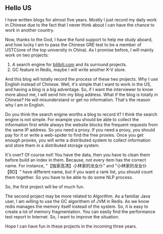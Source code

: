Hello US
---

I have written blogs for almost five years. Mostly I just record my daily work in Chinese due to the fact that I never think about I can have the chance to work in another country.

Now, thanks to the God, I have the fund support to help me study aboard, and how lucky I am to pass the Chinese GRE test to be a member of USTC(one of the top university in China). As I promise before, I will mainly work on two projects:

1. A search engine for [bilibili.com](http://bilibili.com) and its surround projects.
2. GC feature in Redis, maybe I will write another K-V store.

And this blog will totally record the process of these two projects. Why I use English instead of Chinese. Well, it's simple that I want to work in the US, and having a blog is a big adventage. So, if I want the interviewer to know more about me, I will send him my blog address. What if the blog is totally in Chinese? He will misunderstand or get no information. That's the reason why I am in English.

Do you think the search engine worths a blog to record it? I think the search engine is not simple. For example you should be able to collect the information first while always the website blocks the frequent requests from the same IP address. So you need a proxy. If you need a proxy, you should pay for it or write a web-spider to find the free proxies. Once you get enough proxies, you will write a distributed system to collect information and store them in a distributed storage system.

It's over? Of course not! You have the data, then you have to clean them before build an index in them. Because, not every item has the correct name. For instance, "【独家高清】小林家的龙女仆" and "小林家的龙女仆【BD】" have different name, but if you want a rank list, you should count them together. So you have to be able to do some NLP process.

So, the first project will be of much fun.

The second project may be more related to Algorithm. As a familiar Java user, I am willing to use the GC algorithem of JVM in Redis. As we know redis manages the memory itself instead of the system. So, it is easy to create a lot of memory fragmentation. You can easily find the performance test report in Internet. So, I want to improve the situation.

Hope I can have fun in these projects in the incoming three years.
